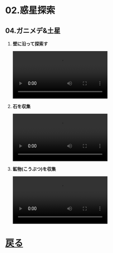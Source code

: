 # 02.惑星探索

## 04.ガニメデ&土星

1. **壁に沿って探索す**
	<br>

	<video controls>
	  <source src="01_壁に沿って探索.mp4" type="video/mp4" />
	</video>
1. **石を収集**
	<br>

	<video controls>
	  <source src="02_石を収集.mp4" type="video/mp4" />
	</video>
1. **鉱物(こうぶつ)を収集**
	<br>

	<video controls>
	  <source src="03_鉱物を収集.mp4" type="video/mp4" />
	</video>

# [戻る](../video02.html)